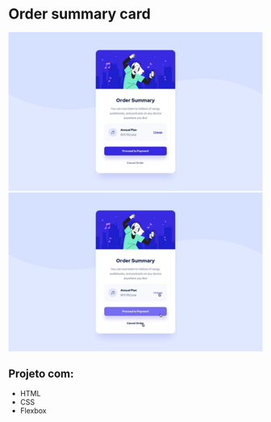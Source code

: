 #  Order summary card

<img src = "design/desktop-design.jpg">

<img src = "design/active-states.jpg">

## Projeto com:

* HTML
* CSS
* Flexbox